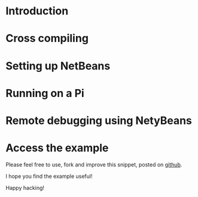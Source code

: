 # Introduction

# Cross compiling

# Setting up NetBeans

# Running on a Pi

# Remote debugging using NetyBeans

# Access the example

Please feel free to use, fork and improve this snippet, posted on [github](https://github.com/ihassin/mac-ble-peripheral-objc-cli).

I hope you find the example useful!

Happy hacking!

